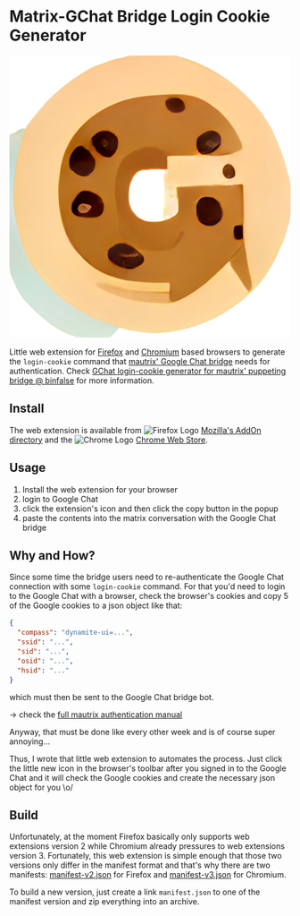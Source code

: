 # Matrix-GChat Bridge Login Cookie Generator

![Matrix-GChat Bridge Login Cookie Generator Icon](google-login-cookie-icon.png)

Little web extension for [Firefox]() and [Chromium]() based browsers to generate the `login-cookie` command that [mautrix' Google Chat bridge](https://docs.mau.fi/bridges/python/googlechat/index.html) needs for authentication.
Check [GChat login-cookie generator for mautrix' puppeting bridge @ binfalse](https://binfalse.de/2023/08/08/gchat-login-cookie-generator-for-mautrix-puppeting-bridge/) for more information.

## Install

The web extension is available from ![Firefox Logo](https://cdnjs.cloudflare.com/ajax/libs/browser-logos/73.0.0/firefox/firefox_16x16.png) [Mozilla's AddOn directory](https://addons.mozilla.org/en-US/firefox/addon/gchat-login-cookie-generator/) and the ![Chrome Logo](https://cdnjs.cloudflare.com/ajax/libs/browser-logos/73.0.0/chrome/chrome_16x16.png) [Chrome Web Store](https://chrome.google.com/webstore/detail/matrix-gchat-bridge-login/mofmfbkepponmdchhamalbcldoajbmho).

## Usage

1. Install the web extension for your browser
2. login to Google Chat
3. click the extension's icon and then click the copy button in the popup
4. paste the contents into the matrix conversation with the Google Chat bridge


## Why and How?

Since some time the bridge users need to re-authenticate the Google Chat connection with some `login-cookie` command.
For that you'd need to login to the Google Chat with a browser, check the browser's cookies and copy 5 of the Google cookies to a json object like that:

```json
{
  "compass": "dynamite-ui=...",
  "ssid": "...",
  "sid": "...",
  "osid": "...",
  "hsid": "..."
}
```

which must then be sent to the Google Chat bridge bot. 

-> check the [full mautrix authentication manual](https://docs.mau.fi/bridges/python/googlechat/authentication.html)

Anyway, that must be done like every other week and is of course super annoying...

Thus, I wrote that little web extension to automates the process.
Just click the little new icon in the browser's toolbar after you signed in to the Google Chat and it will check the Google cookies and create the necessary json object for you \o/



## Build

Unfortunately, at the moment Firefox basically only supports web extensions version 2 while Chromium already pressures to web extensions version 3.
Fortunately, this web extension is simple enough that those two versions only differ in the manifest format and that's why there are two manifests: [manifest-v2.json](manifest-v2.json) for Firefox and [manifest-v3.json](manifest-v3.json) for Chromium.

To build a new version, just create a link `manifest.json` to one of the manifest version and zip everything into an archive. 
